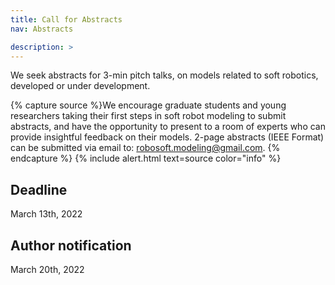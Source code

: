 ```yaml
---
title: Call for Abstracts
nav: Abstracts

description: >
---
```



We seek abstracts for 3-min pitch talks, on models related to soft robotics, developed or under development. 

{% capture source %}We encourage graduate students and young researchers taking their first steps in soft robot modeling to submit abstracts, and have the opportunity to present to a room of experts who can provide insightful feedback on their models. 
2-page abstracts (IEEE Format) can be submitted via email to: [robosoft.modeling@gmail.com](mailto:robosoft.modeling@gmail.com). 
{% endcapture %}
{% include alert.html text=source color="info" %}


## Deadline
March 13th, 2022

## Author notification
March 20th, 2022
